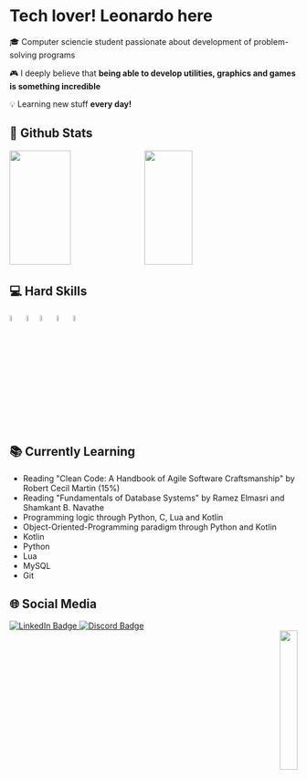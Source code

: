 # Tech lover! Leonardo here

🎓 Computer sciencie student passionate about development of problem-solving programs

🎮 I deeply believe that **being able to develop utilities, graphics and games is something incredible**

💡 Learning new stuff **every day!**

## 👾 Github Stats

<div align="left">
    <img width="46%" height="200px" src="https://github-readme-stats.vercel.app/api?username=leonardocassauara&show_icons=true&theme=dark">
    <img width="41%" height="200px" src="https://github-readme-stats.vercel.app/api/top-langs/?username=leonardocassauara&layout=compact&theme=dark">
</div>

## 💻 Hard Skills

<div>
  <img src="https://camo.githubusercontent.com/dd8b0601cdfefe534a6a26f4c29c7f8a5fcfc315002655f519c73121f7bad8bc/68747470733a2f2f63646e2e6a7364656c6976722e6e65742f67682f64657669636f6e732f64657669636f6e2f69636f6e732f707974686f6e2f707974686f6e2d6f726967696e616c2e737667" width="5%" height="5%">
  <img src="https://i.imgur.com/7ruJ9iO.png" width="4%" height="5%">
  <img src="https://i.imgur.com/lnd7KNi.png" width="5%" height="5%">
  <img src="https://i.imgur.com/nV6ITvP.png" width="5%" height="5%">
  <img src="https://i.imgur.com/Gli0n7I.png" width="5%" height="5%">
</div>

## 📚 Currently Learning

  * Reading "Clean Code: A Handbook of Agile Software Craftsmanship" by Robert Cecil Martin (15%)
  * Reading "Fundamentals of Database Systems" by Ramez Elmasri and Shamkant B. Navathe
  * Programming logic through Python, C, Lua and Kotlin
  * Object-Oriented-Programming paradigm through Python and Kotlin
  * Kotlin
  * Python
  * Lua
  * MySQL
  * Git

## 🌐 Social Media
<div>
    <div align="rigth">
        <div id="badges">
          <a href="https://www.linkedin.com/in/leonardo-cassauara-maia-b6228b214">
            <img src="https://img.shields.io/badge/LinkedIn-blue?style=for-the-badge&logo=linkedin&logoColor=white" alt="LinkedIn Badge"/>
            <a href="https://discord.com/users/237307535709831169">
            <img src="https://img.shields.io/badge/Discord-5865F2?style=for-the-badge&logo=discord&logoColor=white" alt="Discord Badge"/>
          </a>
     <div align="right">
        <img width="25%" src="https://i.imgur.com/Rk5AiUp.png">
</div>
